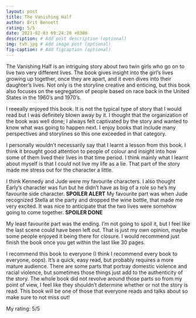 ```yaml
---
layout: post
title: The Vanishing Half
author: Brit Bennett
rating: 5/5
date: 2021-02-03 09:24:20 +0300
description: # Add post description (optional)
img: tvh.jpg # Add image post (optional)
fig-caption: # Add figcaption (optional)
---
```

The Vanishing Half is an intriguing story about two twin girls who go on to live two very different lives. The book gives insight into the girl’s lives growing up together, once they are apart, and it even dives into their daughter’s lives. Not only is the storyline creative and enticing, but this book also focuses on the segregation of people based on race back in the United States in the 1960’s and 1970’s. 

I reeeally enjoyed this book. It is not the typical type of story that I would read but I was definitely blown away by it.  I thought that the organization of the book was well done; I always felt captivated by the story and wanted to know what was going to happen next. I enjoy books that include many perspectives and storylines so this one exceeded in that category.

I personally wouldn’t necessarily say that I learnt a lesson from this book. I think it brought good attention to people of colour and insight into how some of them lived their lives in that time period. I think mainly what I learnt about myself is that I could not live my life as a lie. That part of the story made me stress out for the character a little.

I think Kennedy and Jude were my favourite characters. I also thought Early’s character was fun but he didn’t have as big of a role so he’s my favourite side character. **SPOILER ALERT** My favourite part was when Jude recognized Stella at the party and dropped the wine bottle, that made me very excited. It was nice to anticipate that the two lives were somehow going to come together. **SPOILER DONE**

My least favourite part was the ending. I’m not going to spoil it, but I feel like the last scene could have been left out. That is just my own opinion, maybe some people enjoyed it being there for closure. I would recommend just finish the book once you get within the last like 30 pages.

I recommend this book to everyone (I think I recommend every book to everyone, oops). It’s a quick, easy read, but probably requires a more mature audience. There are some parts that portray domestic violence and racial violence, but sometimes those things just add to the authenticity of the story. The whole book did not revolve around those parts so from my point of view, I feel like they shouldn’t determine whether or not the story is read. This book will be one of those that everyone reads and talks about so make sure to not miss out!

My rating: 5/5
